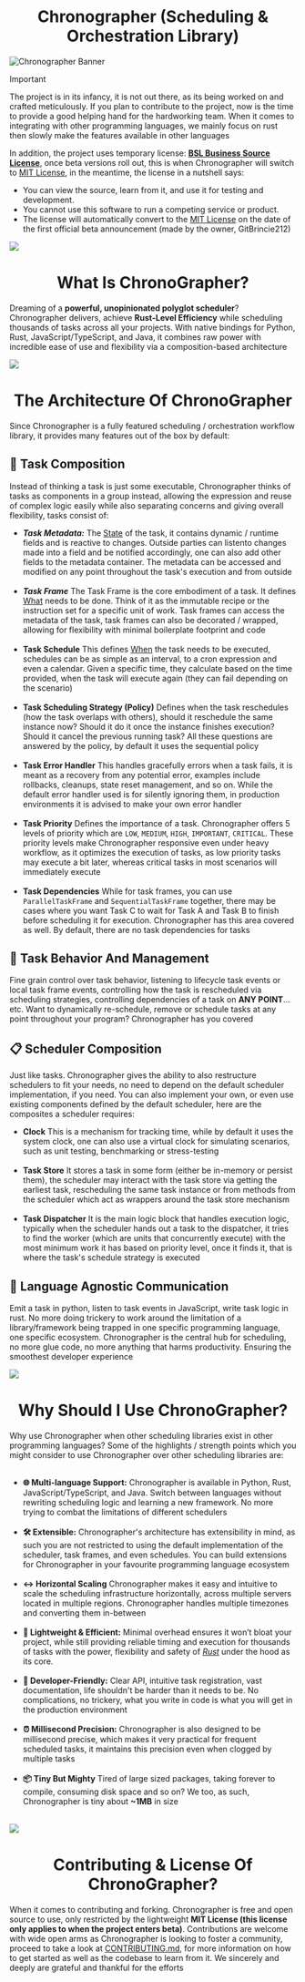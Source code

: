 <h1 align="center">Chronographer (Scheduling & Orchestration Library)</h1>
<img src="./assets/Chronographer Banner.png" alt="Chronographer Banner" />

> [!IMPORTANT]  
> The project is in its infancy, it is not out there, as its being worked on and crafted meticulously. If you plan to
> contribute to the project, now is the time to provide a good helping hand for the hardworking team. When it comes to
integrating with other programming languages, we mainly focus on rust then slowly make the features available in other 
languages
> 
> In addition, the project uses temporary license: **[BSL Business Source License](LICENSE)**, once beta versions roll out, 
this is when Chronographer will switch to [MIT License](https://opensource.org/license/mit), in the meantime, 
the license in a nutshell says:
> - You can view the source, learn from it, and use it for testing and development.
> - You cannot use this software to run a competing service or product.
> - The license will automatically convert to the [MIT License](https://opensource.org/license/mit) on 
> the date of the first official beta announcement (made by the owner, GitBrincie212)

<img align="center" src="assets/Chronographer Divider.png" />
<h1 align="center">What Is ChronoGrapher?</h1>

Dreaming of a **powerful, unopinionated polyglot scheduler**? Chronographer delivers, achieve 
**Rust-Level Efficiency** while scheduling thousands of tasks across all your projects. 
With native bindings for Python, Rust, JavaScript/TypeScript, and Java, 
it combines raw power with incredible ease of use and flexibility via a composition-based architecture

<img align="center" src="assets/Chronographer Divider.png" />
<h1 align="center">The Architecture Of ChronoGrapher</h1>
Since Chronographer is a fully featured scheduling / orchestration workflow library, it provides many 
features out of the box by default:

## 🧩 Task Composition
Instead of thinking a task is just some executable, Chronographer thinks of tasks as components in a group instead, allowing 
the expression and reuse of complex logic easily while also separating concerns and giving overall flexibility, tasks 
consist of:
  - ***Task Metadata:*** The <ins>State</ins> of the task, it contains dynamic / runtime fields and is reactive to changes.
  Outside parties can listento changes made into a field and be notified accordingly, one can also add other fields to the
  metadata container. The metadata can be accessed and modified on any point throughout the task's execution and from outside
  <br /> <br />
  - ***Task Frame*** The Task Frame is the core embodiment of a task. It defines <ins>What</ins> needs to be done. Think of it 
  as the immutable recipe or the instruction set for a specific unit of work. Task frames can access the metadata of the
  task, task frames can also be decorated / wrapped, allowing for flexibility with minimal boilerplate footprint and code
  <br /> <br />
  - **Task Schedule** This defines <ins>When</ins> the task needs to be executed, schedules can be as simple as an
  interval, to a cron expression and even a calendar. Given a specific time, they calculate based on the time provided, when
  the task will execute again (they can fail depending on the scenario)
  <br /> <br />
  - **Task Scheduling Strategy (Policy)** Defines when the task reschedules (how the task overlaps with others), 
  should it reschedule the same instance now? Should it do it once the instance finishes execution? Should it cancel
  the previous running task? All these questions are answered by the policy, by default it uses the sequential policy
  <br /> <br />
  - **Task Error Handler** This handles gracefully errors when a task fails, it is meant as a recovery from any potential 
  error, examples include rollbacks, cleanups, state reset management, and so on. While the default error handler used is
  for silently ignoring them, in production environments it is advised to make your own error handler
  <br /> <br />
  - **Task Priority** Defines the importance of a task. Chronographer offers 5 levels of priority which are
  ``LOW``, ``MEDIUM``, ``HIGH``, ``IMPORTANT``, ``CRITICAL``. These priority levels make Chronographer responsive even under
  heavy workflow, as it optimizes the execution of tasks, as low priority tasks may execute a bit later, whereas critical
  tasks in most scenarios will immediately execute
  <br /> <br />
  - **Task Dependencies** While for task frames, you can use ``ParallelTaskFrame`` and ``SequentialTaskFrame`` together,
  there may be cases where you want Task C to wait for Task A and Task B to finish before scheduling it for execution.
    Chronographer has this area covered as well. By default, there are no task dependencies for tasks
  
## 🔄 Task Behavior And Management
Fine grain control over task behavior, listening to lifecycle task events or local task frame events, controlling how 
the task is rescheduled via scheduling strategies, controlling dependencies of a task on **ANY POINT**... etc. 
Want to dynamically re-schedule, remove or schedule tasks at any point throughout your program? Chronographer has 
you covered

## 📋 Scheduler Composition
Just like tasks. Chronographer gives the ability to also restructure schedulers to fit your needs, no need to depend
on the default scheduler implementation, if you need. You can also implement your own, or even use existing components
defined by the default scheduler, here are the composites a scheduler requires:
- **Clock** This is a mechanism for tracking time, while by default it uses the system clock, one can also use a virtual
clock for simulating scenarios, such as unit testing, benchmarking or stress-testing
<br /> <br />
- **Task Store** It stores a task in some form (either be in-memory or persist them), the scheduler may interact with
the task store via getting the earliest task, rescheduling the same task instance or from methods from the scheduler which 
act as wrappers around the task store mechanism
<br /> <br />
- **Task Dispatcher** It is the main logic block that handles execution logic, typically when the scheduler hands out a
task to the dispatcher, it tries to find the worker (which are units that concurrently execute) with the most minimum work 
it has based on priority level, once it finds it, that is where the task's schedule strategy is executed

## 📡 Language Agnostic Communication
Emit a task in python, listen to task events in JavaScript, write task logic in rust. No more doing trickery to
work around the limitation of a library/framework being trapped in one specific programming language, one specific
ecosystem. Chronographer is the central hub for scheduling, no more glue code, no more anything that harms productivity.
Ensuring the smoothest developer experience

<img align="center" src="assets/Chronographer Divider.png" />
<h1 align="center">Why Should I Use ChronoGrapher?</h1>
Why use Chronographer when other scheduling libraries exist in other programming languages? Some of the highlights
/ strength points which you might consider to use Chronographer over other scheduling libraries are:
<br /> <br />

- **🌐 Multi-language Support:** Chronographer is available in Python, Rust, JavaScript/TypeScript, and Java. 
Switch between languages without rewriting scheduling logic and learning a new framework. No more trying to combat the limitations of different 
schedulers
<br /> <br />
- **🛠️ Extensible:** Chronographer's architecture has extensibility in mind, as such you are not restricted to using the
default implementation of the scheduler, task frames, and even schedules. You can build extensions 
for Chronographer in your favourite programming language ecosystem
<br /> <br />
- **↔️ Horizontal Scaling** Chronographer makes it easy and intuitive to scale the scheduling infrastructure horizontally,
across multiple servers located in multiple regions. Chronographer handles multiple timezones and converting them in-between
<br /> <br />
- **🚀 Lightweight & Efficient:** Minimal overhead ensures it won’t bloat your project, while still providing reliable 
timing and execution for thousands of tasks with the power, flexibility and safety of <u>_Rust_</u> under the hood as
its core.
<br /> <br />
- **🔧 Developer-Friendly:** Clear API, intuitive task registration, vast documentation, life shouldn't be harder than
it needs to be. No complications, no trickery, what you write in code is what you will get in the production environment
<br /><br />
- **⏰ Millisecond Precision:** Chronographer is also designed to be millisecond precise, which makes it very practical for
frequent scheduled tasks, it maintains this precision even when clogged by multiple tasks
<br /> <br />
- **📦 Tiny But Mighty** Tired of large sized packages, taking forever to compile, consuming disk space and so on? We too,
as such, Chronographer is tiny about **~1MB** in size
<br /> <br />
<img align="center" src="assets/Chronographer Divider.png" />
<h1 align="center">Contributing & License Of ChronoGrapher?</h1>

When it comes to contributing and forking. Chronographer is free and open source to use, only restricted by the lightweight
<strong>MIT License (this license only applies to when the project enters beta)</strong>. 
Contributions are welcome with wide open arms as Chronographer is looking to foster a community, proceed to take a look at 
[CONTRIBUTING.md](./CONTRIBUTING.md), for more information on how to get started as well as the codebase to learn
from it. We sincerely and deeply are grateful and thankful for the efforts
